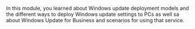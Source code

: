 ﻿In this module, you learned about Windows update deployment models and the different ways to deploy Windows update settings to PCs as well sa about Windows Update for Business and scenarios for using that service.

